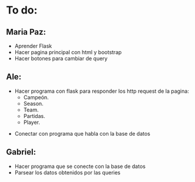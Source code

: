 # To do:
## Maria Paz:

* Aprender Flask
* Hacer pagina principal con html y bootstrap
* Hacer botones para cambiar de query

## Ale:

* Hacer programa con flask para responder los http request de la pagina:
  * Campeón.
  * Season.
  * Team.
  * Partidas.
  * Player.
- Conectar con programa que habla con la base de datos

## Gabriel:

- Hacer programa que se conecte con la base de datos
- Parsear los datos obtenidos por las queries
